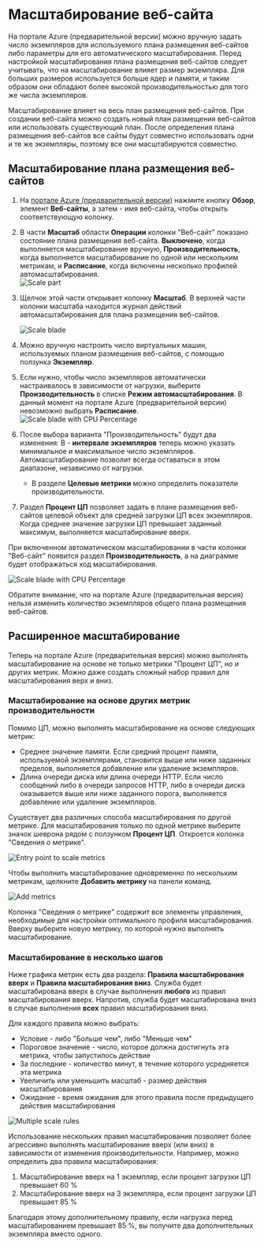 ﻿<properties title="How to scale a website" pageTitle="Масштабирование веб-сайта" description="Learn how to scale your hosting plan in Azure." authors="stepsic" manager="kamrani" />

<tags ms.service="application-insights" ms.workload="tbd" ms.tgt_pltfrm="ibiza" ms.devlang="na" ms.topic="article" ms.date="2014-11-04" ms.author="stepsic" />

# Масштабирование веб-сайта

На портале Azure (предварительной версии) можно вручную задать число экземпляров для используемого плана размещения веб-сайтов либо параметры для его автоматического масштабирования. Перед настройкой масштабирования плана размещения веб-сайтов следует учитывать, что на масштабирование влияет размер экземпляра. Для больших размеров используется больше ядер и памяти, и таким образом они обладают более высокой производительностью для того же числа экземпляров.

Масштабирование влияет на весь план размещения веб-сайтов. При создании веб-сайта можно создать новый план размещения веб-сайтов или использовать существующий план. После определения плана размещения веб-сайтов все сайты будут совместно использовать одни и те же экземпляры, поэтому все они масштабируются совместно.

## Масштабирование плана размещения веб-сайтов

1. На [портале Azure (предварительной версии)](https://portal.azure.com/) нажмите кнопку **Обзор**, элемент **Веб-сайты**, а затем - имя веб-сайта, чтобы открыть соответствующую колонку.
2. В части **Масштаб** области **Операции** колонки "Веб-сайт" показано состояние плана размещения веб-сайта. **Выключено**, когда выполняется масштабирование вручную, **Производительность**, когда выполняется масштабирование по одной или нескольким метрикам, и **Расписание**, когда включены несколько профилей автомасштабирования.  
    ![Scale part](./media/insights-how-to-scale/Insights_ScalePartOff.png)
3. Щелчок этой части открывает колонку **Масштаб**. В верхней части колонки масштаба находится журнал действий автомасштабирования для плана размещения веб-сайтов.  

    ![Scale blade](./media/insights-how-to-scale/Insights_ScaleBladeDayZero.png)
4. Можно вручную настроить число виртуальных машин, используемых планом размещения веб-сайтов, с помощью ползунка **Экземпляр**.
5. Если нужно, чтобы число экземпляров автоматически настраивалось в зависимости от нагрузки, выберите **Производительность** в списке **Режим автомасштабирования**. В данный момент на портале Azure (предварительной версии) невозможно выбрать **Расписание**.  
    ![Scale blade with CPU Percentage](./media/insights-how-to-scale/Insights_ScaleBladeCPU.png) 
6. После выбора варианта "Производительность" будут два изменения:
В     - **интервале экземпляров** теперь можно указать минимальное и максимальное число экземпляров. Автомасштабирование позволит всегда оставаться в этом диапазоне, независимо от нагрузки.
    - В разделе **Целевые метрики** можно определить показатели производительности.
7. Раздел **Процент ЦП** позволяет задать в плане размещения веб-сайтов целевой объект для средней загрузки ЦП всех экземпляров. Когда среднее значение загрузки ЦП превышает заданный максимум, выполняется масштабирование вверх.

При включенном автоматическом масштабировании в части колонки "Веб-сайт" появится раздел **Производительность**, а на диаграмме будет отображаться ход масштабирования.

![Scale blade with CPU Percentage](./media/insights-how-to-scale/Insights_ScalePartBladeOn.png) 

Обратите внимание, что на портале Azure (предварительная версия) нельзя изменить количество экземпляров общего плана размещения веб-сайтов.

## Расширенное масштабирование

Теперь на портале Azure (предварительная версия) можно выполнять масштабирование на основе не только метрики "Процент ЦП", но и других метрик. Можно даже создать сложный набор правил для масштабирования верх и вниз.

### Масштабирование на основе других метрик производительности
Помимо ЦП, можно выполнять масштабирование на основе следующих метрик:

- Среднее значение памяти. Если средний процент памяти, используемой экземплярами, становится выше или ниже заданных пределов, выполняется добавление или удаление экземпляров.
- Длина очереди диска или длина очереди HTTP. Если число сообщений либо в очереди запросов HTTP, либо в очереди диска оказывается выше или ниже заданного порога, выполняется добавление или удаление экземпляров.

Существует два различных способа масштабирования по другой метрике. Для масштабирования только по одной метрике выберите значок шеврона рядом с ползунком **Процент ЦП**. Откроется колонка "Сведения о метрике".

![Entry point to scale metrics](./media/insights-how-to-scale/Insights_ScaleMetricChevron.png)

Чтобы выполнить масштабирование одновременно по нескольким метрикам, щелкните **Добавить метрику** на панели команд.

![Add metrics](./media/insights-how-to-scale/Insights_AddMetric.png)

Колонка "Сведения о метрике" содержит все элементы управления, необходимые для настройки оптимального профиля масштабирования. Вверху выберите новую метрику, по которой нужно выполнять масштабирование.

### Масштабирование в несколько шагов

Ниже графика метрик есть два раздела: **Правила масштабирования вверх** и **Правила масштабирования вниз**. Служба будет масштабирована вверх в случае выполнения **любого** из правил масштабирования вверх. Напротив, служба будет масштабирована вниз в случае выполнения **всех** правил масштабирования вниз.

Для каждого правила можно выбрать:

- Условие - либо "Больше чем", либо "Меньше чем"
- Пороговое значение - число, которое должна достигнуть эта метрика, чтобы запустилось действие
- За последние - количество минут, в течение которого усредняется эта метрика
- Увеличить или уменьшить масштаб - размер действия масштабирования
- Ожидание - время ожидания для этого правила после предыдущего действия масштабирования

![Multiple scale rules](./media/insights-how-to-scale/Insights_MultipleScaleRules.png)

Использование нескольких правил масштабирования позволяет более агрессивно выполнять масштабирование вверх (или вниз) в зависимости от изменения производительности. Например, можно определить два правила масштабирования:

1. Масштабирование вверх на 1 экземпляр, если процент загрузки ЦП превышает 60 %
2. Масштабирование вверх на 3 экземпляра, если процент загрузки ЦП превышает 85 %

Благодаря этому дополнительному правилу, если нагрузка перед масштабированием превышает 85 %, вы получите два дополнительных экземпляра вместо одного. 
